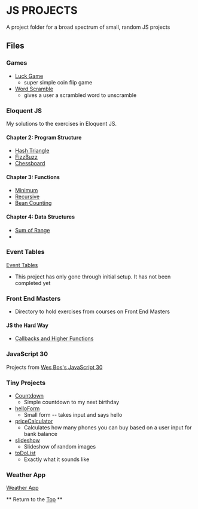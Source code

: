 # JS PROJECTS
[p]: #project


A project folder for a broad spectrum of small, random JS projects


## Files
[f]: #files

### Games
* [Luck Game](/games/luckGame)
    * super simple coin flip game
* [Word Scramble](/games/wordScramble)
    * gives a user a scrambled word to unscramble
    
### Eloquent JS

My solutions to the exercises in Eloquent JS.

#### Chapter 2: Program Structure
    
* [Hash Triangle](/eloquentJS/chapter2/hashTriangle.js)
* [FizzBuzz](/eloquentJS/chapter2/fizzBuzz.js)
* [Chessboard](/eloquentJS/chapter2/chessboard.js)

#### Chapter 3: Functions

* [Minimum](/eloquentJS/chapter3/minimum.js)
* [Recursive](/eloquentJS/chapter3/recursion.js)
* [Bean Counting](/eloquentJS/chapter3/beanCounting.js)

#### Chapter 4: Data Structures

* [Sum of Range](/eloquentJS/chapter4/sumOfRange.js)
* 
  
### Event Tables
[Event Tables](/eventTables) 
- This project has only gone through initial setup. It has not been completed yet


### Front End Masters
- Directory to hold exercises from courses on Front End Masters

#### JS the Hard Way

* [Callbacks and Higher Functions](/frontendMasters/jsTheHardWay/callbacksAndHigherFunctions)
  
### JavaScript 30 
Projects from [Wes Bos's JavaScript 30](https://javascript30.com/)

### Tiny Projects
  * [Countdown](/tinyProjects/countdown)
    * Simple countdown to my next birthday
  * [helloForm](/tinyProjects/helloForm)
    * Small form -- takes input and says hello
  * [priceCalculator](/tinyProjects/priceCalculator)
    * Calculates how many phones you can buy based on a user input for bank balance
  * [slideshow](/tinyProjects/slideshow)
    * Slideshow of random images
  * [toDoList](/tinyProjects/toDoList)
    * Exactly what it sounds like

### Weather App
[Weather App](/weatherApp)

** Return to the [Top][p] **